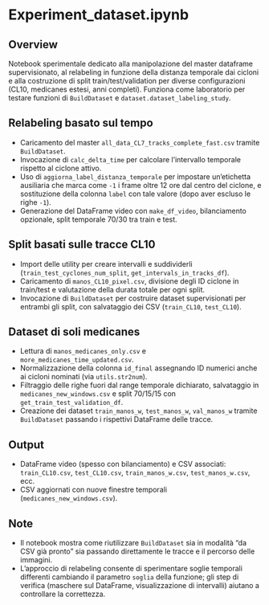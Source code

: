 # Experiment_dataset.ipynb

## Overview
Notebook sperimentale dedicato alla manipolazione del master dataframe supervisionato, al relabeling in funzione della distanza temporale dai cicloni e alla costruzione di split train/test/validation per diverse configurazioni (CL10, medicanes estesi, anni completi). Funziona come laboratorio per testare funzioni di `BuildDataset` e `dataset.dataset_labeling_study`.

## Relabeling basato sul tempo
- Caricamento del master `all_data_CL7_tracks_complete_fast.csv` tramite `BuildDataset`.
- Invocazione di `calc_delta_time` per calcolare l’intervallo temporale rispetto al ciclone attivo.
- Uso di `aggiorna_label_distanza_temporale` per impostare un’etichetta ausiliaria che marca come `-1` i frame oltre 12 ore dal centro del ciclone, e sostituzione della colonna `label` con tale valore (dopo aver escluso le righe `-1`).
- Generazione del DataFrame video con `make_df_video`, bilanciamento opzionale, split temporale 70/30 tra train e test.

## Split basati sulle tracce CL10
- Import delle utility per creare intervalli e suddividerli (`train_test_cyclones_num_split`, `get_intervals_in_tracks_df`).
- Caricamento di `manos_CL10_pixel.csv`, divisione degli ID ciclone in train/test e valutazione della durata totale per ogni split.
- Invocazione di `BuildDataset` per costruire dataset supervisionati per entrambi gli split, con salvataggio dei CSV (`train_CL10`, `test_CL10`).

## Dataset di soli medicanes
- Lettura di `manos_medicanes_only.csv` e `more_medicanes_time_updated.csv`.
- Normalizzazione della colonna `id_final` assegnando ID numerici anche ai cicloni nominati (via `utils.str2num`).
- Filtraggio delle righe fuori dal range temporale dichiarato, salvataggio in `medicanes_new_windows.csv` e split 70/15/15 con `get_train_test_validation_df`.
- Creazione dei dataset `train_manos_w`, `test_manos_w`, `val_manos_w` tramite `BuildDataset` passando i rispettivi DataFrame delle tracce.

## Output
- DataFrame video (spesso con bilanciamento) e CSV associati: `train_CL10.csv`, `test_CL10.csv`, `train_manos_w.csv`, `test_manos_w.csv`, ecc.
- CSV aggiornati con nuove finestre temporali (`medicanes_new_windows.csv`).

## Note
- Il notebook mostra come riutilizzare `BuildDataset` sia in modalità “da CSV già pronto” sia passando direttamente le tracce e il percorso delle immagini.
- L’approccio di relabeling consente di sperimentare soglie temporali differenti cambiando il parametro `soglia` della funzione; gli step di verifica (maschere sul DataFrame, visualizzazione di intervalli) aiutano a controllare la correttezza.
